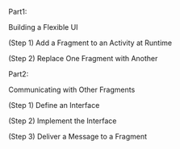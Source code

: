 Part1: 

Building a Flexible UI

(Step 1) Add a Fragment to an Activity at Runtime 

(Step 2) Replace One Fragment with Another 

Part2:

Communicating with Other Fragments

(Step 1) Define an Interface 

(Step 2) Implement the Interface 

(Step 3) Deliver a Message to a Fragment
